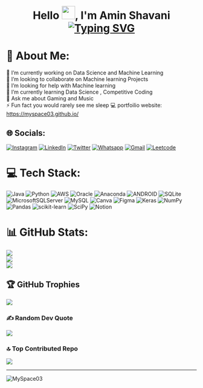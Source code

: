 <h1 align="center">
<br>Hello <img src="https://media.giphy.com/media/hvRJCLFzcasrR4ia7z/giphy.gif" width="35">, I'm Amin Shavani 
<br><a href="https://git.io/typing-svg"><img src="https://readme-typing-svg.demolab.com?font=Fira+Code&pause=1000&color=999999&center=true&vCenter=true&width=435&lines=I+am+a+Software+Developer+;I+am+a+Data+Scientist+;I+am+a+Data+Analyst" alt="Typing SVG" /></a></</h1>


# 💫 About Me:
🔭 I’m currently working on Data Science and Machine Learning<br>👯 I’m looking to collaborate on Machine learning Projects<br>🤝 I’m looking for help with Machine learning<br>🌱 I’m currently learning Data Science , Competitive Coding<br>💬 Ask me about Gaming and Music<br>⚡ Fun fact you would rarely see me sleep 💻 portfoilio website: https://myspace03.github.io/


## 🌐 Socials:
[![Instagram](https://img.shields.io/badge/Instagram-%23E4405F.svg?logo=Instagram&logoColor=white)](https://www.instagram.com/amin_shavani/) [![LinkedIn](https://img.shields.io/badge/LinkedIn-%230077B5.svg?logo=linkedin&logoColor=white)](https://www.linkedin.com/in/amin-shavani/) [![Twitter](https://img.shields.io/badge/Twitter-%231DA1F2.svg?logo=Twitter&logoColor=white)](https://twitter.com/AminShavani) 
<a href="https://wa.me/+918735991378"><img src="https://img.shields.io/badge/whatsapp-%2325D366.svg?style=plastic&amp;logo=whatsapp&amp;logoColor=white" alt="Whatsapp"></a>
<a href="mailto:aminshavani@gmail.com"><img img="" src="https://img.shields.io/badge/gmail-%23EA4335.svg?style=plastic&amp;logo=gmail&amp;logoColor=white" alt="Gmail"></a>
<a href="https://www.leetcode.com/Amin03/"><img alt="Leetcode" src="https://img.shields.io/badge/leetcode%20-%23FFA116.svg?style=plastic&amp;logo=leetcode&amp;logoColor=black"></a>

# 💻 Tech Stack:
![Java](https://img.shields.io/badge/java-%23ED8B00.svg?style=flat&logo=java&logoColor=white) ![Python](https://img.shields.io/badge/python-3670A0?style=flat&logo=python&logoColor=ffdd54) ![AWS](https://img.shields.io/badge/AWS-%23FF9900.svg?style=flat&logo=amazon-aws&logoColor=white) ![Oracle](https://img.shields.io/badge/Oracle-F80000?style=flat&logo=oracle&logoColor=white) ![Anaconda](https://img.shields.io/badge/Anaconda-%2344A833.svg?style=flat&logo=anaconda&logoColor=white) ![ANDROID](https://img.shields.io/badge/android-%2320232a.svg?style=flat&logo=android&logoColor=%a4c639) ![SQLite](https://img.shields.io/badge/sqlite-%2307405e.svg?style=flat&logo=sqlite&logoColor=white) ![MicrosoftSQLServer](https://img.shields.io/badge/Microsoft%20SQL%20Sever-CC2927?style=flat&logo=microsoft%20sql%20server&logoColor=white) ![MySQL](https://img.shields.io/badge/mysql-%2300f.svg?style=flat&logo=mysql&logoColor=white) ![Canva](https://img.shields.io/badge/Canva-%2300C4CC.svg?style=flat&logo=Canva&logoColor=white) 	![Figma](https://img.shields.io/badge/figma-%23F24E1E.svg?style=flat&logo=figma&logoColor=white) ![Keras](https://img.shields.io/badge/Keras-%23D00000.svg?style=flat&logo=Keras&logoColor=white) ![NumPy](https://img.shields.io/badge/numpy-%23013243.svg?style=flat&logo=numpy&logoColor=white) ![Pandas](https://img.shields.io/badge/pandas-%23150458.svg?style=flat&logo=pandas&logoColor=white) ![scikit-learn](https://img.shields.io/badge/scikit--learn-%23F7931E.svg?style=flat&logo=scikit-learn&logoColor=white) ![SciPy](https://img.shields.io/badge/SciPy-%230C55A5.svg?style=flat&logo=scipy&logoColor=%white) ![Notion](https://img.shields.io/badge/Notion-%23000000.svg?style=flat&logo=notion&logoColor=white)
# 📊 GitHub Stats:
![](https://github-readme-stats.vercel.app/api?username=MySpace03&theme=nightowl&hide_border=false&include_all_commits=true&count_private=true)<br/>
![](https://github-readme-streak-stats.herokuapp.com/?user=MySpace03&theme=nightowl&hide_border=false)<br/>
![](https://github-readme-stats.vercel.app/api/top-langs/?username=MySpace03&theme=nightowl&hide_border=false&include_all_commits=true&count_private=true&layout=compact)

## 🏆 GitHub Trophies
![](https://github-profile-trophy.vercel.app/?username=MySpace03&theme=algolia&no-frame=false&no-bg=false&margin-w=4)

### ✍️ Random Dev Quote
![](https://quotes-github-readme.vercel.app/api?type=vetical&theme=tokyonight)

### 🔝 Top Contributed Repo
![](https://github-contributor-stats.vercel.app/api?username=MySpace03&limit=5&theme=chalk&combine_all_yearly_contributions=true)

---
<img src="https://komarev.com/ghpvc/?username=GITHUB-USERNAME&label=Profile%20views&color=ce9927&style=flat" alt="MySpace03" /> </p>

